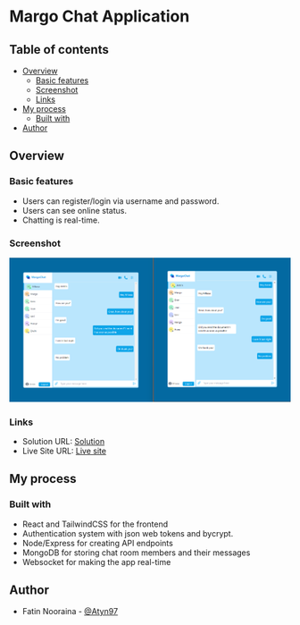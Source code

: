 # Margo Chat Application

## Table of contents

- [Overview](#overview)
  - [Basic features](#basic-features)
  - [Screenshot](#screenshot)
  - [Links](#links)
- [My process](#my-process)
  - [Built with](#built-with)
- [Author](#author)

## Overview

### Basic features

- Users can register/login via username and password.
- Users can see online status.
- Chatting is real-time.

### Screenshot

![](./MargoChat.png)

### Links

- Solution URL: [Solution](https://github.com/Atyn97/margo-chat)
- Live Site URL: [Live site](https://margo-chat.vercel.app/)

## My process

### Built with

- React and TailwindCSS for the frontend
- Authentication system with json web tokens and bycrypt.
- Node/Express for creating API endpoints
- MongoDB for storing chat room members and their messages
- Websocket for making the app real-time

## Author

- Fatin Nooraina - [@Atyn97](https://github.com/Atyn97)
